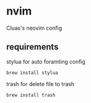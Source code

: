 # nvim

Cluas's neovim config

## requirements

stylua for auto foramting config

```shell
brew install stylua
```

trash for delete file to trash

```shell
brew install trash
```

